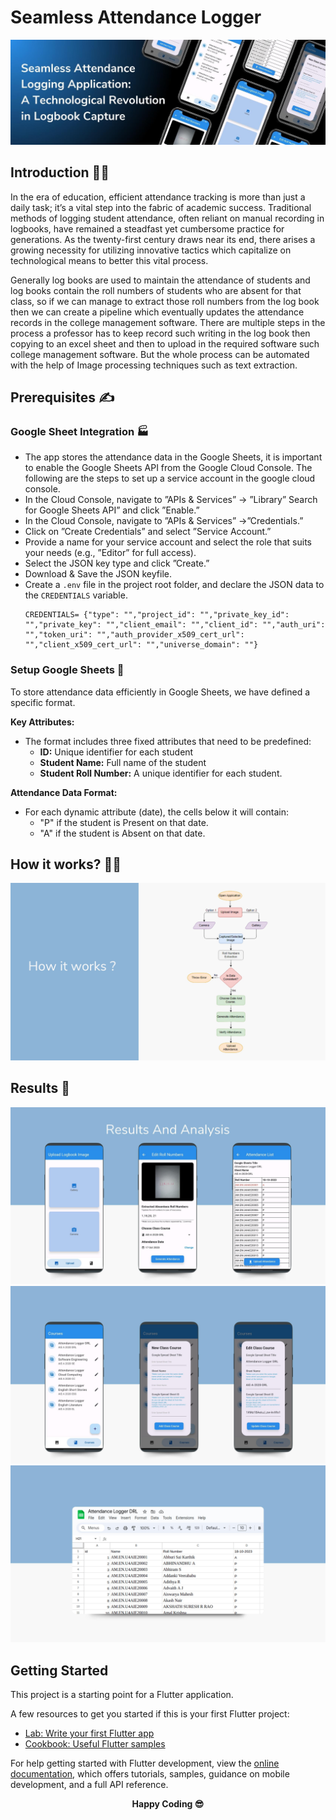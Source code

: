 # Seamless Attendance Logger

![](./pictures/header.jpg)

## Introduction 👨‍💻
In the era of education, efficient attendance tracking is more than just a daily task; it’s a vital step into the fabric of academic success. Traditional methods of logging student attendance, often reliant on manual recording in logbooks, have remained a steadfast yet cumbersome practice for generations. As the twenty-first century draws near its end, there arises a growing necessity for utilizing innovative tactics which capitalize on technological means to better this vital process.

Generally log books are used to maintain the attendance of students and log books contain the roll numbers of students who are absent for that class, so if we can manage to extract those roll numbers from the log book then we can create a pipeline which eventually updates the attendance records in the college management software. There are multiple steps in the process a professor has to keep record such writing in the log book then copying to an excel sheet and then to upload in the required software such college management software. But the whole process can be automated with the help of Image processing techniques such as text extraction.

## Prerequisites ✍️

### Google Sheet Integration 🏭️
- The app stores the attendance data in the Google Sheets, it is important to enable the Google Sheets API from the Google Cloud Console. The following are the steps to set up a service account in the google cloud console. 
- In the Cloud Console, navigate to ”APIs & Services” → ”Library” Search for Google Sheets API” and click ”Enable.” 
- In the Cloud Console, navigate to ”APIs & Services” →”Credentials.” 
- Click on ”Create Credentials” and select ”Service Account.” 
- Provide a name for your service account and select the role that suits your needs (e.g., ”Editor” for full access). 
- Select the JSON key type and click ”Create.” 
- Download & Save the JSON keyfile.
- Create a `.env` file in the project root folder, and declare the JSON data to the `CREDENTIALS` variable.
    ```
    CREDENTIALS= {"type": "","project_id": "","private_key_id": "","private_key": "","client_email": "","client_id": "","auth_uri": "","token_uri": "","auth_provider_x509_cert_url": "","client_x509_cert_url": "","universe_domain": ""}
    ```

### Setup Google Sheets 📖

To store attendance data efficiently in Google Sheets, we have defined a specific format.

**Key Attributes:**

- The format includes three fixed attributes that need to be predefined:
  - **ID:** Unique identifier for each student
  - **Student Name:** Full name of the student
  - **Student Roll Number:** A unique identifier for each student.

**Attendance Data Format:**

- For each dynamic attribute (date), the cells below it will contain:
  - "P" if the student is Present on that date.
  - "A" if the student is Absent on that date.

## How it works? 🏃‍♂️
![](./pictures/howitworks.jpg)

## Results 📱

![](./pictures/results1.jpg)
![](./pictures/results2.jpg)
![](./pictures/results3.jpg)


## Getting Started

This project is a starting point for a Flutter application.

A few resources to get you started if this is your first Flutter project:

- [Lab: Write your first Flutter app](https://docs.flutter.dev/get-started/codelab)
- [Cookbook: Useful Flutter samples](https://docs.flutter.dev/cookbook)

For help getting started with Flutter development, view the
[online documentation](https://docs.flutter.dev/), which offers tutorials,
samples, guidance on mobile development, and a full API reference.

**<p align="center">Happy Coding 😎</p>**